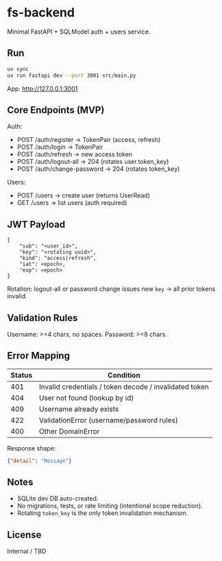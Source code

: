 # fs-backend

Minimal FastAPI + SQLModel auth + users service.

## Run
```bash
uv sync
uv run fastapi dev --port 3001 src/main.py
```
App: http://127.0.0.1:3001

## Core Endpoints (MVP)
Auth:
- POST /auth/register → TokenPair (access, refresh)
- POST /auth/login → TokenPair
- POST /auth/refresh → new access token
- POST /auth/logout-all → 204 (rotates user.token_key)
- POST /auth/change-password → 204 (rotates token_key)

Users:
- POST /users → create user (returns UserRead)
- GET  /users → list users (auth required)

## JWT Payload
```
{
	"sub": "<user_id>",
	"key": "<rotating uuid>",
	"kind": "access|refresh",
	"iat": <epoch>,
	"exp": <epoch>
}
```
Rotation: logout-all or password change issues new `key` → all prior tokens invalid.

## Validation Rules
Username: >=4 chars, no spaces.
Password: >=8 chars.

## Error Mapping
Status | Condition
------ | ---------
401 | Invalid credentials / token decode / invalidated token
404 | User not found (lookup by id)
409 | Username already exists
422 | ValidationError (username/password rules)
400 | Other DomainError

Response shape:
```json
{"detail": "Message"}
```

## Notes
- SQLite dev DB auto-created.
- No migrations, tests, or rate limiting (intentional scope reduction).
- Rotating `token_key` is the only token invalidation mechanism.

## License
Internal / TBD

